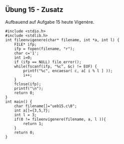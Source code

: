 ## Übung 15 - Zusatz

Aufbauend auf Aufgabe 15 heute Vigenère.

	#include <stdio.h>
	#include <stdlib.h>
	int fileenvigenere(char* filename, int *a, int l) {
		FILE* ifp;
		ifp = fopen(filename, "r");
		char c='1';
		int i=0;
		if (ifp == NULL) file_error();
		while(fscanf(ifp, "%c", &c) != EOF) {
			printf("%c", encaesar( c, a[ i % l ] ));
			i++;
		}
		fclose(ifp);
		printf("\n");
		return 0;
	}
	int main() {
		char filename[]="ueb15.c\0";
		int a[]={3,5,7};
		int l = 3;
		if(0 != fileenvigenere(filename, a, l )){
			return 1;
		}
		return 0;
	}
